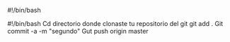 #!/bin/bash

#!/bin/bash
Cd directorio donde clonaste tu repositorio del git
git add .
Git commit -a -m "segundo"
Gut push origin master
